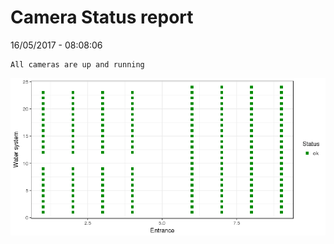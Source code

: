 Camera Status report
================
16/05/2017 - 08:08:06

    All cameras are up and running

![](camreport_files/figure-markdown_github/unnamed-chunk-2-1.png)
